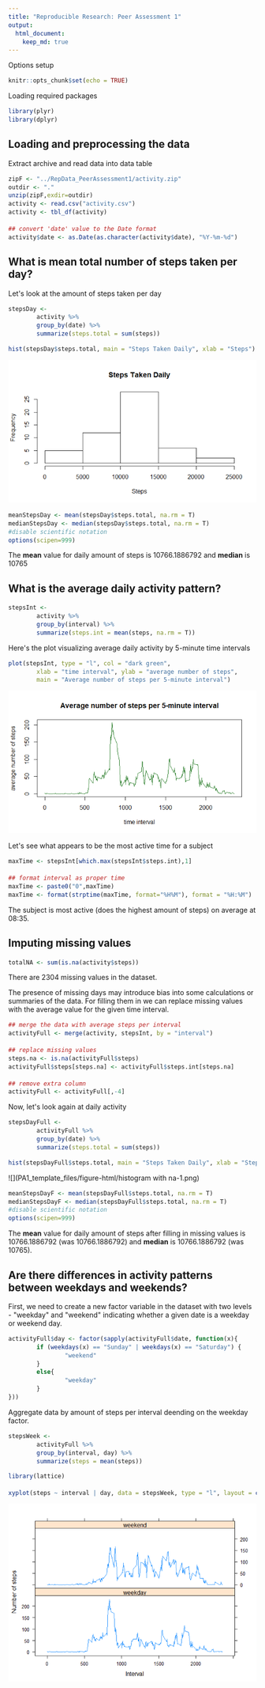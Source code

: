 ```yaml
---
title: "Reproducible Research: Peer Assessment 1"
output: 
  html_document:
    keep_md: true
---
```



Options setup 


```r
knitr::opts_chunk$set(echo = TRUE)
```

Loading required packages


```r
library(plyr)
library(dplyr)
```

## Loading and preprocessing the data

Extract archive and read data into data table


```r
zipF <- "../RepData_PeerAssessment1/activity.zip"
outdir <- "."
unzip(zipF,exdir=outdir)
activity <- read.csv("activity.csv")
activity <- tbl_df(activity)

## convert 'date' value to the Date format
activity$date <- as.Date(as.character(activity$date), "%Y-%m-%d")
```

## What is mean total number of steps taken per day?

Let's look at the amount of steps taken per day


```r
stepsDay <- 
        activity %>% 
        group_by(date) %>% 
        summarize(steps.total = sum(steps))
```




```r
hist(stepsDay$steps.total, main = "Steps Taken Daily", xlab = "Steps")
```

![](PA1_template_files/figure-html/histogram-1.png)<!-- -->



```r
meanStepsDay <- mean(stepsDay$steps.total, na.rm = T)
medianStepsDay <- median(stepsDay$steps.total, na.rm = T)
#disable scientific notation
options(scipen=999)
```

The __mean__ value for daily amount of steps is 10766.1886792 and __median__ is 10765

## What is the average daily activity pattern?



```r
stepsInt <- 
        activity %>% 
        group_by(interval) %>% 
        summarize(steps.int = mean(steps, na.rm = T))
```

Here's the plot visualizing average daily activity by 5-minute time intervals


```r
plot(stepsInt, type = "l", col = "dark green",
        xlab = "time interval", ylab = "average number of steps",
        main = "Average number of steps per 5-minute interval")
```

![](PA1_template_files/figure-html/plot-1.png)<!-- -->

Let's see what appears to be the most active time for a subject

```r
maxTime <- stepsInt[which.max(stepsInt$steps.int),1]

## format interval as proper time
maxTime <- paste0("0",maxTime)
maxTime <- format(strptime(maxTime, format="%H%M"), format = "%H:%M")
```

The subject is most active (does the highest amount of steps) on average at 08:35.

## Imputing missing values


```r
totalNA <- sum(is.na(activity$steps))
```

There are 2304 missing values in the dataset.

The presence of missing days may introduce bias into some calculations or summaries of the data. For filling them in we can replace missing values with the average value for the given time interval.


```r
## merge the data with average steps per interval
activityFull <- merge(activity, stepsInt, by = "interval")

## replace missing values
steps.na <- is.na(activityFull$steps)
activityFull$steps[steps.na] <- activityFull$steps.int[steps.na]

## remove extra column
activityFull <- activityFull[,-4]
```

Now, let's look again at daily activity


```r
stepsDayFull <- 
        activityFull %>% 
        group_by(date) %>% 
        summarize(steps.total = sum(steps))
```



```r
hist(stepsDayFull$steps.total, main = "Steps Taken Daily", xlab = "Steps")
```

![](PA1_template_files/figure-html/histogram with na-1.png)<!-- -->



```r
meanStepsDayF <- mean(stepsDayFull$steps.total, na.rm = T)
medianStepsDayF <- median(stepsDayFull$steps.total, na.rm = T)
#disable scientific notation
options(scipen=999)
```

The __mean__ value for daily amount of steps after filling in missing values is 10766.1886792 (was 10766.1886792) and __median__ is 10766.1886792 (was 10765). 

## Are there differences in activity patterns between weekdays and weekends?

First, we need to create a new factor variable in the dataset with two levels - "weekday" and "weekend" indicating whether a given date is a weekday or weekend day.


```r
activityFull$day <- factor(sapply(activityFull$date, function(x){
        if (weekdays(x) == "Sunday" | weekdays(x) == "Saturday") {
                "weekend"
        }
        else{
                "weekday"
        }
}))
```

Aggregate data by amount of steps per interval deending on the weekday factor.


```r
stepsWeek <- 
        activityFull %>% 
        group_by(interval, day) %>% 
        summarize(steps = mean(steps))
```


```r
library(lattice)

xyplot(steps ~ interval | day, data = stepsWeek, type = "l", layout = c(1, 2), xlab = "Interval", ylab = "Number of steps")
```

![](PA1_template_files/figure-html/chart-1.png)<!-- -->




